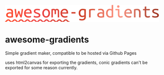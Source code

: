 ![Logo](https://github.com/tmrxdev/awesome-gradients/blob/main/awesome-gradients.png)
# awesome-gradients
Simple gradient maker, compatible to be hosted via Github Pages

uses html2canvas for exporting the gradients, conic gradients can't be exported for some reason currently.
